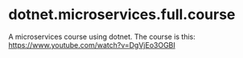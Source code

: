 # dotnet.microservices.full.course
A microservices course using dotnet. The course is this: https://www.youtube.com/watch?v=DgVjEo3OGBI
